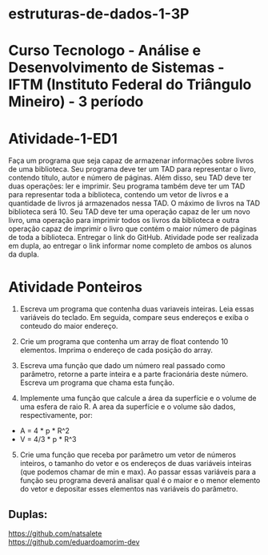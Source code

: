 # estruturas-de-dados-1-3P
# Curso Tecnologo - Análise e Desenvolvimento de Sistemas - IFTM (Instituto Federal do Triângulo Mineiro) - 3 período

# Atividade-1-ED1

Faça um programa que seja capaz de armazenar informações sobre livros de uma biblioteca.
Seu programa deve ter um TAD para representar o livro, contendo título, autor e número de páginas. Além disso, seu TAD deve ter duas operações: ler e imprimir.
Seu programa também deve ter um TAD para representar toda a biblioteca, contendo um vetor de livros e a quantidade de livros já armazenados nessa TAD. O máximo de livros na TAD biblioteca será 10. Seu TAD deve ter uma operação capaz de ler um novo livro, uma operação para imprimir todos os livros da biblioteca e outra operação capaz de imprimir o livro que contém o maior número de páginas de toda a biblioteca.
Entregar o link do GitHub.
Atividade pode ser realizada em dupla, ao entregar o link informar nome completo de ambos os alunos da dupla.

##

# Atividade Ponteiros

 1. Escreva um programa que contenha duas variaveis inteiras. Leia essas variáveis do teclado. Em seguida, compare seus endereços e exiba o conteudo do maior endereço.

2. Crie um programa que contenha um array de float contendo 10 elementos. Imprima o endereço de cada posição do array.

3. Escreva uma função que dado um número real passado como parâmetro, retorne a parte inteira e a parte fracionária deste número. Escreva um programa que chama esta função.

4. Implemente uma função que calcule a área da superfície e o volume de uma esfera de raio R. A area da superfície e o volume são dados, respectivamente, por:

 -  A = 4 * p * R^2 <br />
 -  V = 4/3 * p * R^3

5. Crie uma função que receba por parâmetro um vetor de números inteiros, o tamanho do vetor e os endereços de duas variáveis inteiras (que podemos chamar de min e max). Ao passar essas variáveis para a função seu programa deverá analisar qual é o maior e o menor elemento do vetor e depositar esses elementos nas variáveis do parâmetro.

## Duplas: 
https://github.com/natsalete <br />
https://github.com/eduardoamorim-dev
